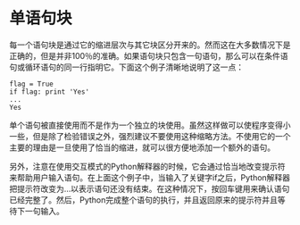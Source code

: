 # 单语句块
每一个语句块是通过它的缩进层次与其它块区分开来的。然而这在大多数情况下是正确的，但是并非100％的准确。如果语句块只包含一句语句，那么可以在条件语句或循环语句的同一行指明它。下面这个例子清晰地说明了这一点：

	flag = True
	if flag: print 'Yes'
	...
	Yes
单个语句被直接使用而不是作为一个独立的块使用。虽然这样做可以使程序变得小一些，但是除了检验错误之外，强烈建议不要使用这种缩略方法。不使用它的一个主要的理由是一旦使用了恰当的缩进，就可以很方便地添加一个额外的语句。

另外，注意在使用交互模式的Python解释器的时候，它会通过恰当地改变提示符来帮助用户输入语句。在上面这个例子中，当输入了关键字if之后，Python解释器把提示符改变为...以表示语句还没有结束。在这种情况下，按回车键用来确认语句已经完整了。然后，Python完成整个语句的执行，并且返回原来的提示符并且等待下一句输入。
